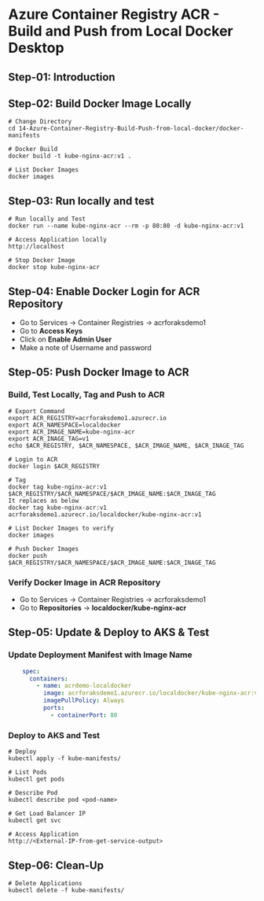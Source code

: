 # Azure Container Registry ACR - Build and Push from Local Docker Desktop

## Step-01: Introduction

## Step-02: Build Docker Image Locally
```
# Change Directory
cd 14-Azure-Container-Registry-Build-Push-from-local-docker/docker-manifests

# Docker Build
docker build -t kube-nginx-acr:v1 .

# List Docker Images
docker images
```

## Step-03: Run locally and test
```
# Run locally and Test
docker run --name kube-nginx-acr --rm -p 80:80 -d kube-nginx-acr:v1

# Access Application locally
http://localhost

# Stop Docker Image
docker stop kube-nginx-acr
```

## Step-04: Enable Docker Login for ACR Repository 
- Go to Services -> Container Registries -> acrforaksdemo1
- Go to **Access Keys**
- Click on **Enable Admin User**
- Make a note of Username and password

## Step-05: Push Docker Image to ACR

### Build, Test Locally, Tag and Push to ACR
```
# Export Command
export ACR_REGISTRY=acrforaksdemo1.azurecr.io
export ACR_NAMESPACE=localdocker
export ACR_IMAGE_NAME=kube-nginx-acr
export ACR_INAGE_TAG=v1
echo $ACR_REGISTRY, $ACR_NAMESPACE, $ACR_IMAGE_NAME, $ACR_INAGE_TAG

# Login to ACR
docker login $ACR_REGISTRY

# Tag
docker tag kube-nginx-acr:v1  $ACR_REGISTRY/$ACR_NAMESPACE/$ACR_IMAGE_NAME:$ACR_INAGE_TAG
It replaces as below
docker tag kube-nginx-acr:v1 acrforaksdemo1.azurecr.io/localdocker/kube-nginx-acr:v1

# List Docker Images to verify
docker images

# Push Docker Images
docker push $ACR_REGISTRY/$ACR_NAMESPACE/$ACR_IMAGE_NAME:$ACR_INAGE_TAG
```
### Verify Docker Image in ACR Repository
- Go to Services -> Container Registries -> acrforaksdemo1
- Go to **Repositories** -> **localdocker/kube-nginx-acr**

## Step-05: Update & Deploy to AKS & Test
### Update Deployment Manifest with Image Name
```yml
    spec:
      containers:
        - name: acrdemo-localdocker
          image: acrforaksdemo1.azurecr.io/localdocker/kube-nginx-acr:v1
          imagePullPolicy: Always
          ports:
            - containerPort: 80
```

### Deploy to AKS and Test
```
# Deploy
kubectl apply -f kube-manifests/

# List Pods
kubectl get pods

# Describe Pod
kubectl describe pod <pod-name>

# Get Load Balancer IP
kubectl get svc

# Access Application
http://<External-IP-from-get-service-output>
```

## Step-06: Clean-Up
```
# Delete Applications
kubectl delete -f kube-manifests/
```
